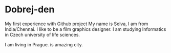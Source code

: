 # Dobrej-den
My first experience with Github project
My name is Selva, I am from India/Chennai. I like to be a film graphics designer.
I am studying Informatics in Czech university of life sciences.

I am living in Prague. is amazing city.
